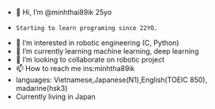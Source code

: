- 👋 Hi, I’m @minhthai89ik 25yo
-     Starting to learn programing since 22YO.
- 👀 I’m interested in robotic engineering (C, Python)
- 🌱 I’m currently learning machine learning, deep learning
- 💞️ I’m looking to collaborate on robotic project 
- 📫 How to reach me ins:minhtha89ik
-    languages: Vietnamese,Japanese(N1),English(TOEIC 850), madarine(hsk3)
- Currently living in Japan
<!---
minhthai89ik/minhthai89ik is a ✨ special ✨ repository because its `README.md` (this file) appears on your GitHub profile.
You can click the Preview link to take a look at your changes.
--->

